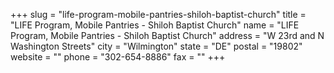 +++
slug = "life-program-mobile-pantries-shiloh-baptist-church"
title = "LIFE Program, Mobile Pantries - Shiloh Baptist Church"
name = "LIFE Program, Mobile Pantries - Shiloh Baptist Church"
address = "W 23rd and N Washington Streets"
city = "Wilmington"
state = "DE"
postal = "19802"
website = ""
phone = "302-654-8886"
fax = ""
+++
